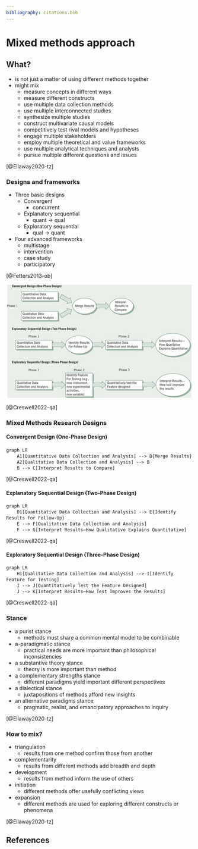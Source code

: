 ```yaml
---
bibliography: citations.bib
---
```


# Mixed methods approach

## What?

- is not just a matter of using different methods together
- might mix
  - measure  concepts  in  different  ways
  - measure different constructs
  - use multiple data collection methods
  - use multiple interconnected  studies
  - synthesize  multiple  studies
  - construct  multivariate  causal  models
  - competitively test rival models and hypotheses
  - engage multiple stakeholders
  - employ multiple theoretical  and  value  frameworks
  - use  multiple  analytical  techniques  and  analysts
  - pursue multiple different questions and issues

[@Ellaway2020-tz]

### Designs and frameworks

- Three basic designs
  - Convergent
    - concurrent
  - Explanatory sequential
    - quant -> qual
  - Exploratory sequential
    - qual -> quant
- Four advanced frameworks
  - multistage
  - intervention
  - case study
  - participatory

[@Fetters2013-ob]


![](Mixed%20methods/2022-12-07-15-37-34.png)

[@Creswell2022-qa]

### Mixed Methods Research Designs

#### Convergent Design (One-Phase Design)

```mermaid
graph LR
    A1[Quantitative Data Collection and Analysis] --> B{Merge Results}
    A2[Qualitative Data Collection and Analysis] --> B
    B --> C[Interpret Results to Compare]
```

[@Creswell2022-qa]

#### Explanatory Sequential Design (Two-Phase Design)

```mermaid
graph LR
    D1[Quantitative Data Collection and Analysis] --> E{Identify Results for Follow-Up}
    E --> F[Qualitative Data Collection and Analysis]
    F --> G[Interpret Results—How Qualitative Explains Quantitative]
```
[@Creswell2022-qa]

#### Exploratory Sequential Design (Three-Phase Design)

```mermaid
graph LR
    H1[Qualitative Data Collection and Analysis] --> I[Identify Feature for Testing]
    I --> J[Quantitatively Test the Feature Designed]
    J --> K[Interpret Results—How Test Improves the Results]
```

[@Creswell2022-qa]


### Stance

- a  purist  stance
  - methods  must  share  a  common  mental model to be combinable
- a-paradigmatic stance
  - practical needs are more important  than philosophical inconsistencies
- a substantive theory stance
  - theory is more important  than method
- a complementary strengths stance
  - different paradigms yield important different  perspectives
- a  dialectical  stance
  - juxtapositions  of  methods  afford  new  insights
- an  alternative  paradigms  stance
  - pragmatic,  realist,  and  emancipatory  approaches  to   inquiry

[@Ellaway2020-tz]

### How to mix?

- triangulation
  - results from one method confirm those from another
- complementarity
  - results from  different  methods  add  breadth  and  depth
- development
  - results  from  method  inform  the   use of others
- initiation
  - different methods offer usefully conflicting views
- expansion
  - different methods are used for exploring different constructs or phenomena
  
[@Ellaway2020-tz]


## References
